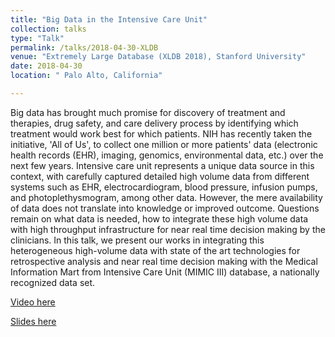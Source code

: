 ```yaml
---
title: "Big Data in the Intensive Care Unit"
collection: talks
type: "Talk"
permalink: /talks/2018-04-30-XLDB
venue: "Extremely Large Database (XLDB 2018), Stanford University"
date: 2018-04-30
location: " Palo Alto, California"

---
```


Big data has brought much promise for discovery of treatment and therapies, drug safety, and care delivery process by identifying which treatment would work best for which 
patients. NIH has recently taken the initiative, 'All of Us', to collect one million or more patients' data (electronic health records (EHR), imaging, genomics, environmental 
data, etc.) over the next few years. Intensive care unit represents a unique data source in this context, with carefully captured detailed high volume data from different 
systems such as EHR, electrocardiogram, blood pressure, infusion pumps, and photoplethysmogram, among other data. However, the mere availability of data does not translate 
into knowledge or improved outcome. Questions remain on what data is needed, how to integrate these high volume data with high throughput infrastructure for near real time 
decision making by the clinicians. In this talk, we present our works in integrating this heterogeneous high-volume data with state of the art technologies for retrospective 
analysis and near real time decision making with the Medical Information Mart from Intensive Care Unit (MIMIC III) database, a nationally recognized data set.

[Video here](https://www.youtube.com/watch?v=ZfdbTomIpxs)

[Slides here](https://adibzaman.github.io/files/Talk_XLDB_04_30_18.pptx)